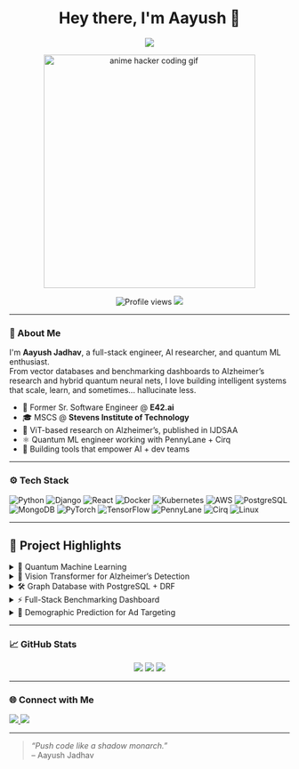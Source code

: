 <h1 align="center">Hey there, I'm Aayush 👋</h1>
<p align="center">
  <img src="https://readme-typing-svg.herokuapp.com/?lines=Full-Stack%20Engineer%20🚀;AI%2FML%20Researcher%20🧠;Cloud%20Native%20Builder%20☁️;Quantum%20Machine%20Learning%20Tinkerer%20⚛️;RAG%20Nerd%20and%20ViT%20Fanboy%20🤖&center=true&width=500&height=30">
</p>

<p align="center">
  <img src="https://media1.giphy.com/media/v1.Y2lkPTc5MGI3NjExazJ4MjhyeTdjbmhyejRsMXYyN3RyaWdlaDY2MXBocTBkNGNucXgwcyZlcD12MV9pbnRlcm5hbF9naWZfYnlfaWQmY3Q9Zw/CuuSHzuc0O166MRfjt/giphy.gif" width="380" height="420" alt="anime hacker coding gif"/>
</p>

<p align="center">
  <img src="https://komarev.com/ghpvc/?username=ARJ2211&style=flat-square&color=blue" alt="Profile views"/>
  <img src="https://img.shields.io/github/followers/ARJ2211?label=Follow&style=social" />
</p>

---

### 💫 About Me

I'm **Aayush Jadhav**, a full-stack engineer, AI researcher, and quantum ML enthusiast.  
From vector databases and benchmarking dashboards to Alzheimer’s research and hybrid quantum neural nets, I love building intelligent systems that scale, learn, and sometimes... hallucinate less.

- 🔭 Former Sr. Software Engineer @ **E42.ai**  
- 🎓 MSCS @ **Stevens Institute of Technology**  
- 🧠 ViT-based research on Alzheimer’s, published in IJDSAA  
- ⚛️ Quantum ML engineer working with PennyLane + Cirq  
- 🧰 Building tools that empower AI + dev teams

---

### ⚙️ Tech Stack

![Python](https://img.shields.io/badge/-Python-000?style=flat&logo=python)
![Django](https://img.shields.io/badge/-Django-000?style=flat&logo=django)
![React](https://img.shields.io/badge/-React-000?style=flat&logo=react)
![Docker](https://img.shields.io/badge/-Docker-000?style=flat&logo=docker)
![Kubernetes](https://img.shields.io/badge/-Kubernetes-000?style=flat&logo=kubernetes)
![AWS](https://img.shields.io/badge/-AWS-000?style=flat&logo=amazon-aws)
![PostgreSQL](https://img.shields.io/badge/-PostgreSQL-000?style=flat&logo=postgresql)
![MongoDB](https://img.shields.io/badge/-MongoDB-000?style=flat&logo=mongodb)
![PyTorch](https://img.shields.io/badge/-PyTorch-000?style=flat&logo=pytorch)
![TensorFlow](https://img.shields.io/badge/-TensorFlow-000?style=flat&logo=tensorflow)
![PennyLane](https://img.shields.io/badge/-PennyLane-000?style=flat&logoColor=white&logo=quantconnect)
![Cirq](https://img.shields.io/badge/-Cirq-000?style=flat&logoColor=white&logo=google)
![Linux](https://img.shields.io/badge/-Linux-000?style=flat&logo=linux)

---

## 🧩 Project Highlights
<details>
  <summary>🧪 Quantum Machine Learning</summary>
  <br>
  - MERA-based feature extractor using PennyLane  
  - Hybrid QML pipelines trained via qml.qnn.TorchLayer  
  - Patch & fractal preprocessing pipelines for QCNN  
  - Sobel, entropy maps, PCA/HOG + 16–32 qubit encoding  
</details>

<details>
  <summary>🧠 Vision Transformer for Alzheimer’s Detection</summary>
  <br>
  - Published research at IJDSAA  
  - Achieved 97.34% on Kaggle & 81.25% on OASIS-3  
  - Reduced clinical diagnostic time by 30%  
</details>

<details>
  <summary>🛠️ Graph Database with PostgreSQL + DRF</summary>
  <br>
  - Designed a graph-style database with recursive querying  
  - Reduced data fetch time from 11.4s to 2.1s for 100K+ nodes  
  - Inspired by Facebook’s Entity Framework, now in production at E42.ai  
</details>

<details>
  <summary>⚡ Full-Stack Benchmarking Dashboard</summary>
  <br>
  - Built with React + Django  
  - Tracks, logs, and compares AI model performance  
  - Used daily by the internal GenAI team  
</details>

<details>
  <summary>🎯 Demographic Prediction for Ad Targeting</summary>
  <br>
  - Predicted user age/gender from mobile activity  
  - Flask + ML backend with Dockerized deployment on AWS  
  - Reached 96.4% prediction accuracy  
</details>

---

### 📈 GitHub Stats

<p align="center">
  <img src="https://github-readme-streak-stats.herokuapp.com/?user=ARJ2211&theme=tokyonight&hide_border=true"/>
  <img src="https://github-readme-stats.vercel.app/api?username=ARJ2211&show_icons=true&theme=tokyonight&hide_border=true"/>
  <img src="https://github-readme-stats.vercel.app/api/top-langs/?username=ARJ2211&layout=compact&theme=tokyonight&hide_border=true"/>
</p>

---

### 🌐 Connect with Me

<p>
  <a href="https://linkedin.com/in/ar-jadhav" target="_blank">
    <img src="https://img.shields.io/badge/LinkedIn-%230077B5.svg?style=for-the-badge&logo=linkedin&logoColor=white" />
  </a>
  <a href="mailto:aayushrj22@gmail.com" target="_blank">
    <img src="https://img.shields.io/badge/Email-D14836?style=for-the-badge&logo=gmail&logoColor=white" />
  </a>
</p>

---

> _“Push code like a shadow monarch.”_  
> – Aayush Jadhav
